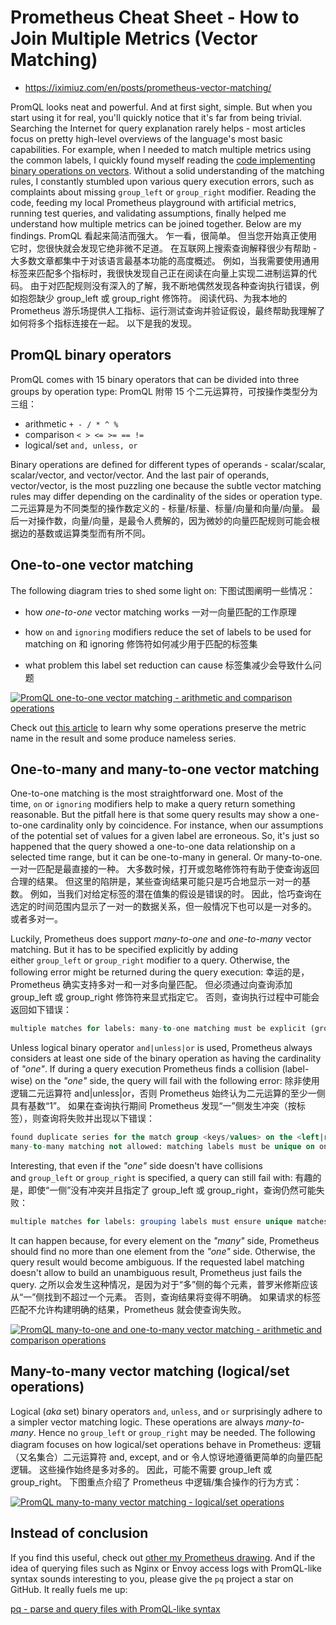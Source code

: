 # Prometheus Cheat Sheet - How to Join Multiple Metrics (Vector Matching)

* https://iximiuz.com/en/posts/prometheus-vector-matching/

PromQL looks neat and powerful. And at first sight, simple. But when you start using it for real, you'll quickly notice that it's far from being trivial. Searching the Internet for query explanation rarely helps - most articles focus on pretty high-level overviews of the language's most basic capabilities. For example, when I needed to match multiple metrics using the common labels, I quickly found myself reading the [code implementing binary operations on vectors](https://github.com/prometheus/prometheus/blob/c0c22ed04200a8d24d1d5719f605c85710f0d008/promql/engine.go#L1833-L1942). Without a solid understanding of the matching rules, I constantly stumbled upon various query execution errors, such as complaints about missing `group_left` or `group_right` modifier. Reading the code, feeding my local Prometheus playground with artificial metrics, running test queries, and validating assumptions, finally helped me understand how multiple metrics can be joined together. Below are my findings.
PromQL 看起来简洁而强大。 乍一看，很简单。 但当您开始真正使用它时，您很快就会发现它绝非微不足道。 在互联网上搜索查询解释很少有帮助 - 大多数文章都集中于对该语言最基本功能的高度概述。 例如，当我需要使用通用标签来匹配多个指标时，我很快发现自己正在阅读在向量上实现二进制运算的代码。 由于对匹配规则没有深入的了解，我不断地偶然发现各种查询执行错误，例如抱怨缺少 group_left 或 group_right 修饰符。 阅读代码、为我本地的 Prometheus 游乐场提供人工指标、运行测试查询并验证假设，最终帮助我理解了如何将多个指标连接在一起。 以下是我的发现。

## PromQL binary operators

PromQL comes with 15 binary operators that can be divided into three groups by operation type:
PromQL 附带 15 个二元运算符，可按操作类型分为三组：

- arithmetic `+ - / * ^ %`
- comparison `< > <= >= == !=`
- logical/set `and, unless, or`

Binary operations are defined for different types of operands - scalar/scalar, scalar/vector, and vector/vector. And the last pair of operands, vector/vector, is the most puzzling one because the subtle vector matching rules may differ depending on the cardinality of the sides or operation type.
二元运算是为不同类型的操作数定义的 - 标量/标量、标量/向量和向量/向量。 最后一对操作数，向量/向量，是最令人费解的，因为微妙的向量匹配规则可能会根据边的基数或运算类型而有所不同。

## One-to-one vector matching

The following diagram tries to shed some light on:
下图试图阐明一些情况：

- how *one-to-one* vector matching works
  一对一向量匹配的工作原理

- how `on` and `ignoring` modifiers reduce the set of labels to be used for matching
  on 和 ignoring 修饰符如何减少用于匹配的标签集

- what problem this label set reduction can cause
  标签集减少会导致什么问题

[![PromQL one-to-one vector matching - arithmetic and comparison operations](https://iximiuz.com/prometheus-vector-matching/vector-matching-1-2000-opt.png "PromQL one-to-one vector matching - arithmetic and comparison operations")](https://iximiuz.com/prometheus-vector-matching/vector-matching-1.png)

Check out [this article](https://www.robustperception.io/whats-in-a-__name__) to learn why some operations preserve the metric name in the result and some produce nameless series.

## One-to-many and many-to-one vector matching

One-to-one matching is the most straightforward one. Most of the time, `on` or `ignoring` modifiers help to make a query return something reasonable. But the pitfall here is that some query results may show a one-to-one cardinality only by coincidence. For instance, when our assumptions of the potential set of values for a given label are erroneous. So, it's just so happened that the query showed a one-to-one data relationship on a selected time range, but it can be one-to-many in general. Or many-to-one.
一对一匹配是最直接的一种。 大多数时候，打开或忽略修饰符有助于使查询返回合理的结果。 但这里的陷阱是，某些查询结果可能只是巧合地显示一对一的基数。 例如，当我们对给定标签的潜在值集的假设是错误的时。 因此，恰巧查询在选定的时间范围内显示了一对一的数据关系，但一般情况下也可以是一对多的。 或者多对一。

Luckily, Prometheus does support *many-to-one* and *one-to-many* vector matching. But it has to be specified explicitly by adding either `group_left` or `group_right` modifier to a query. Otherwise, the following error might be returned during the query execution:
幸运的是，Prometheus 确实支持多对一和一对多向量匹配。 但必须通过向查询添加 group_left 或 group_right 修饰符来显式指定它。 否则，查询执行过程中可能会返回如下错误：

```sql
multiple matches for labels: many-to-one matching must be explicit (group_left/group_right)
```

Unless logical binary operator `and|unless|or` is used, Prometheus always considers at least one side of the binary operation as having the cardinality of *"one"*. If during a query execution Prometheus finds a collision (label-wise) on the *"one"* side, the query will fail with the following error:
除非使用逻辑二元运算符 and|unless|or，否则 Prometheus 始终认为二元运算的至少一侧具有基数“1”。 如果在查询执行期间 Prometheus 发现“一”侧发生冲突（按标签），则查询将失败并出现以下错误：

```sql
found duplicate series for the match group <keys/values> on the <left|right> hand-side of the operation: <op>;
many-to-many matching not allowed: matching labels must be unique on one side
```

Interesting, that even if the *"one"* side doesn't have collisions and `group_left` or `group_right` is specified, a query can still fail with:
有趣的是，即使“一侧”没有冲突并且指定了 group_left 或 group_right，查询仍然可能失败：

```sql
multiple matches for labels: grouping labels must ensure unique matches
```

It can happen because, for every element on the *"many"* side, Prometheus should find no more than one element from the *"one"* side. Otherwise, the query result would become ambiguous. If the requested label matching doesn't allow to build an unambiguous result, Prometheus just fails the query.
之所以会发生这种情况，是因为对于“多”侧的每个元素，普罗米修斯应该从“一”侧找到不超过一个元素。 否则，查询结果将变得不明确。 如果请求的标签匹配不允许构建明确的结果，Prometheus 就会使查询失败。

[![PromQL many-to-one and one-to-many vector matching - arithmetic and comparison operations](https://iximiuz.com/prometheus-vector-matching/vector-matching-2-2000-opt.png "PromQL many-to-one and one-to-many vector matching - arithmetic and comparison operations")](https://iximiuz.com/prometheus-vector-matching/vector-matching-2.png)

## Many-to-many vector matching (logical/set operations)

Logical (*aka* set) binary operators `and`, `unless`, and `or` surprisingly adhere to a simpler vector matching logic. These operations are always *many-to-many*. Hence no `group_left` or `group_right` may be needed. The following diagram focuses on how logical/set operations behave in Prometheus:
逻辑（又名集合）二元运算符 and, except, and or 令人惊讶地遵循更简单的向量匹配逻辑。 这些操作始终是多对多的。 因此，可能不需要 group_left 或 group_right。 下图重点介绍了 Prometheus 中逻辑/集合操作的行为方式：

[![PromQL many-to-many vector matching - logical/set operations](https://iximiuz.com/prometheus-vector-matching/vector-matching-3-2000-opt.png "PromQL many-to-many vector matching - logical/set operations")](https://iximiuz.com/prometheus-vector-matching/vector-matching-3.png)

## Instead of conclusion

If you find this useful, check out [other my Prometheus drawing](https://twitter.com/iximiuz/status/1402315573766328322). And if the idea of querying files such as Nginx or Envoy access logs with PromQL-like syntax sounds interesting to you, please give the `pq` project a star on GitHub. It really fuels me up:

[pq - parse and query files with PromQL-like syntax](https://github.com/iximiuz/pq)

